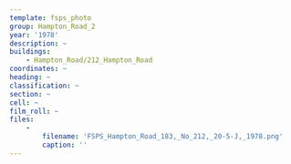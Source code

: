 ```yaml
---
template: fsps_photo
group: Hampton_Road_2
year: '1978'
description: ~
buildings:
    - Hampton_Road/212_Hampton_Road
coordinates: ~
heading: ~
classification: ~
section: ~
cell: ~
film_roll: ~
files:
    -
        filename: 'FSPS_Hampton_Road_183,_No_212,_20-5-J,_1978.png'
        caption: ''
---
```

